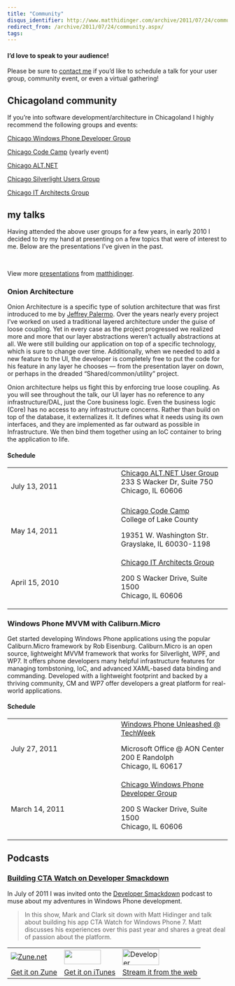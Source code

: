 ```yaml
---
title: "Community"
disqus_identifier: http://www.matthidinger.com/archive/2011/07/24/community.aspx
redirect_from: /archive/2011/07/24/community.aspx/
tags: 
---
```

#### I’d love to speak to your audience!

Please be sure to [contact me](http://matthidinger.com/contact.aspx) if you’d like to schedule a talk for your user group, community event, or even a virtual gathering!

Chicagoland community
---------------------

If you’re into software development/architecture in Chicagoland I highly recommend the following groups and events:

[Chicago Windows Phone Developer Group](http://www.meetup.com/Chicago-Windows-Phone-Developers/)

[Chicago Code Camp](http://chicagocodecamp.com/) (yearly event)

[Chicago ALT.NET](http://chicagoalt.net/Home)

[Chicago Silverlight Users Group](http://chicagosilverlight.eventbrite.com/)

[Chicago IT Architects Group](http://www.chicagoarchitectsgroup.com/)

my talks
--------

Having attended the above user groups for a few years, in early 2010 I decided to try my hand at presenting on a few topics that were of interest to me. Below are the presentations I’ve given in the past.

 

View more [presentations](http://www.slideshare.net/) from [matthidinger](http://www.slideshare.net/matthidinger).

### Onion Architecture

Onion Architecture is a specific type of solution architecture that was first introduced to me by [Jeffrey Palermo](http://jeffreypalermo.com/blog/the-onion-architecture-part-1/). Over the years nearly every project I’ve worked on used a traditional layered architecture under the guise of loose coupling. Yet in every case as the project progressed we realized more and more that our layer abstractions weren’t actually abstractions at all. We were still building our application on top of a specific technology, which is sure to change over time. Additionally, when we needed to add a new feature to the UI, the developer is completely free to put the code for his feature in any layer he chooses — from the presentation layer on down, or perhaps in the dreaded “Shared/common/utility” project.

Onion architecture helps us fight this by enforcing true loose coupling. As you will see throughout the talk, our UI layer has no reference to any infrastructure/DAL, just the Core business logic. Even the business logic (Core) has no access to any infrastructure concerns. Rather than build on top of the database, it externalizes it. It defines what it needs using its own interfaces, and they are implemented as far outward as possible in Infrastructure. We then bind them together using an IoC container to bring the application to life.

#### Schedule

<table>
<colgroup>
<col width="50%" />
<col width="50%" />
</colgroup>
<tbody>
<tr class="odd">
<td>July 13, 2011</td>
<td><a href="http://chicagoalt.net/event/july-2011-meeting-onion-architecture-with-asp-net-mvc">Chicago ALT.NET User Group</a> <br />
233 S Wacker Dr, Suite 750<br />
Chicago, IL 60606<br />
<br />
</td>
</tr>
<tr class="even">
<td>May 14, 2011</td>
<td><a href="http://chicagocodecamp.com/sessions/28">Chicago Code Camp</a><br />
College of Lake County
<p>19351 W. Washington Str.<br />
Grayslake, IL 60030-1198</p></td>
</tr>
<tr class="odd">
<td>April 15, 2010</td>
<td><a href="http://chicagoarchitectsgroup.com/Meetings.aspx?mid=18">Chicago IT Architects Group</a><br />

<p>200 S Wacker Drive, Suite 1500<br />
Chicago, IL 60606</p></td>
</tr>
</tbody>
</table>

### Windows Phone MVVM with Caliburn.Micro

Get started developing Windows Phone applications using the popular Caliburn.Micro framework by Rob Eisenburg. Caliburn.Micro is an open source, lightweight MVVM framework that works for Silverlight, WPF, and WP7. It offers phone developers many helpful infrastructure features for managing tombstoning, IoC, and advanced XAML-based data binding and commanding. Developed with a lightweight footprint and backed by a thriving community, CM and WP7 offer developers a great platform for real-world applications.

#### Schedule

<table>
<colgroup>
<col width="50%" />
<col width="50%" />
</colgroup>
<tbody>
<tr class="odd">
<td>July 27, 2011</td>
<td><a href="http://windowsphonetechweek.eventbrite.com/">Windows Phone Unleashed @ TechWeek</a><br />

<p>Microsoft Office @ AON Center<br />
200 E Randolph<br />
Chicago, IL 60617</p></td>
</tr>
<tr class="even">
<td>March 14, 2011</td>
<td><a href="http://www.meetup.com/Chicago-Windows-Phone-Developers/events/16679113/">Chicago Windows Phone Developer Group</a><br />

<p>200 S Wacker Drive, Suite 1500<br />
Chicago, IL 60606</p></td>
</tr>
</tbody>
</table>

Podcasts
--------

### [Building CTA Watch on Developer Smackdown](http://developersmackdown.com/archives/show/53)

In July of 2011 I was invited onto the [Developer Smackdown](http://developersmackdown.com/archives/show/53) podcast to muse about my adventures in Windows Phone development.

> In this show, Mark and Clark sit down with Matt Hidinger and talk about building his app CTA Watch for Windows Phone 7. Matt discusses his experiences over this past year and shares a great deal of passion about the platform.

|                                                                                                                                                               |                                                                                                                                                                                         |                                                                                                                                                                                             |
|---------------------------------------------------------------------------------------------------------------------------------------------------------------|-----------------------------------------------------------------------------------------------------------------------------------------------------------------------------------------|---------------------------------------------------------------------------------------------------------------------------------------------------------------------------------------------|
| [![Zune.net](http://social.zune.net/xweb/zune/argoV2/images/ZuneLogo.gif)](http://social.zune.net/podcast/The-Smackdown/dc0d78a9-8d5d-4fb4-b205-1491945cab7c) | [<img src="http://www.rechargebiomedical.com/blog/wp-content/uploads/2011/02/itunes_logo1.jpg" width="84" height="33" />](http://itunes.apple.com/us/podcast/the-smackdown/id331905132) | [<img src="http://a4.mzstatic.com/us/r30/Podcasts/d5/69/49/ps.jbzitkii.170x170-75.jpg" alt="Developer Smackdown" width="84" height="37" />](http://developersmackdown.com/Archives/Show/53) |
| [Get it on Zune](http://social.zune.net/podcast/The-Smackdown/dc0d78a9-8d5d-4fb4-b205-1491945cab7c)                                                           | [Get it on iTunes](http://itunes.apple.com/us/podcast/the-smackdown/id331905132)                                                                                                        | [Stream it from the web](http://developersmackdown.com/Archives/Show/53)                                                                                                                    |



